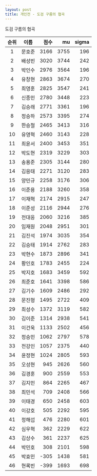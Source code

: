 ```yaml
---
layout: post
title: 개인전 - 도검 구름의 협곡
---
```


도검 구름의 협곡

| 순위 | 이름 | 점수 | mu | sigma |
|:---:|:---:|---:|---:|---:|
| 1 | 문호준 | 3166 | 3755 | 196 |
| 2 | 배성빈 | 3020 | 3744 | 242 |
| 3 | 박인수 | 2976 | 3564 | 196 |
| 4 | 유창현 | 2863 | 3674 | 270 |
| 5 | 최영훈 | 2825 | 3547 | 241 |
| 6 | 신종민 | 2780 | 3448 | 223 |
| 7 | 김승래 | 2771 | 3361 | 196 |
| 8 | 정승하 | 2573 | 3395 | 274 |
| 9 | 한승철 | 2465 | 3413 | 316 |
| 10 | 유영혁 | 2460 | 3143 | 228 |
| 11 | 최윤서 | 2400 | 3453 | 351 |
| 12 | 박도현 | 2319 | 3229 | 303 |
| 13 | 송용준 | 2305 | 3144 | 280 |
| 14 | 김응태 | 2271 | 3120 | 283 |
| 15 | 양민규 | 2258 | 3176 | 306 |
| 16 | 이준용 | 2188 | 3260 | 358 |
| 17 | 이재혁 | 2174 | 2915 | 247 |
| 18 | 이준성 | 2116 | 2944 | 276 |
| 19 | 전대웅 | 2060 | 3216 | 385 |
| 20 | 임재원 | 2048 | 2951 | 301 |
| 21 | 김진석 | 1974 | 3035 | 354 |
| 22 | 김승태 | 1914 | 2762 | 283 |
| 23 | 박현수 | 1873 | 2896 | 341 |
| 24 | 황인호 | 1783 | 2455 | 224 |
| 25 | 박지호 | 1683 | 3459 | 592 |
| 26 | 최준호 | 1641 | 3398 | 586 |
| 27 | 김기수 | 1609 | 2486 | 292 |
| 28 | 문진형 | 1495 | 2722 | 409 |
| 29 | 최성수 | 1372 | 3119 | 582 |
| 30 | 김이준 | 1314 | 2938 | 541 |
| 31 | 이건욱 | 1133 | 2502 | 456 |
| 32 | 정승민 | 1062 | 2797 | 578 |
| 33 | 전강인 | 1057 | 2375 | 440 |
| 34 | 윤정현 | 1024 | 2805 | 593 |
| 35 | 오성현 | 945 | 2626 | 560 |
| 36 | 김경훈 | 900 | 2559 | 553 |
| 37 | 김지민 | 864 | 2265 | 467 |
| 38 | 최민석 | 709 | 2408 | 566 |
| 39 | 이태경 | 650 | 2458 | 603 |
| 40 | 이강호 | 505 | 2292 | 595 |
| 41 | 정해섭 | 476 | 2280 | 601 |
| 42 | 심우혁 | 362 | 2229 | 622 |
| 43 | 김상수 | 361 | 2237 | 625 |
| 44 | 박민호 | 308 | 2101 | 598 |
| 45 | 박효민 | -305 | 1438 | 581 |
| 46 | 현록빈 | -399 | 1693 | 698 |
